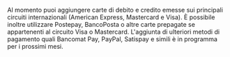 Al momento puoi aggiungere carte di debito e credito emesse sui principali circuiti internazionali (American Express, Mastercard e Visa). È possibile inoltre utilizzare Postepay, BancoPosta o altre carte prepagate se appartenenti al circuito Visa o Mastercard. L'aggiunta di ulteriori metodi di pagamento quali Bancomat Pay, PayPal, Satispay e simili è in programma per i prossimi mesi.
